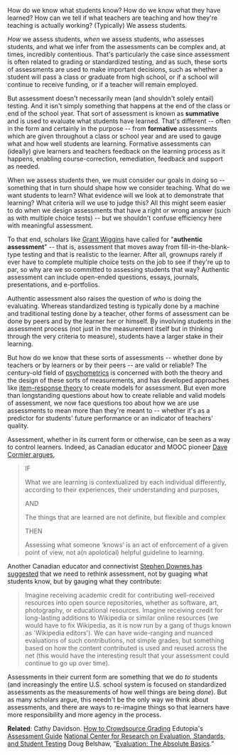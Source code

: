 How do we know what students know?  How do we know what they have learned?  How can we tell if what teachers are teaching and how they're teaching is actually working?  (Typically) We assess students.  

*How* we assess students, *when* we assess students, *who* assesses students, and what we infer from the assessments can be complex and, at times, incredibly contentious.  That's particularly the case since assessment is often related to grading or standardized testing, and as such, these sorts of assessments are used to make important decisions, such as whether a student will pass a class or graduate from high school, or if a school will continue to receive funding, or if a teacher will remain employed.

But assessment doesn't necessarily mean (and shouldn't solely entail) testing.  And it isn't simply something that happens at the end of the class or end of the school year.  That sort of assessment is known as **summative** and is used to evaluate what students have learned.  That's different -- often in the form and certainly in the purpose -- from **formative** assessments which are given throughout a class or school year and are used to gauge what and how well students are learning.  Formative assessments can (ideally) give learners and teachers feedback on the learning process as it happens, enabling course-correction, remediation, feedback and support as needed.

When we assess students then, we must consider our goals in doing so -- something that in turn should shape how we consider teaching.  What do we want students to learn?  What evidence will we look at to demonstrate that learning?  What criteria will we use to judge this?  All this might seem easier to do when we design assessments that have a right or wrong answer (such as with multiple choice tests) -- but we shouldn't confuse efficiency here with meaningful assessment.

To that end, scholars like [Grant Wiggins](http://grantwiggins.wordpress.com/) have called for "**authentic assessment**" -- that is, assessment that moves away from fill-in-the-blank-type testing and that is realistic to the learner.  After all, grownups rarely if ever have to complete multiple choice tests on the job to see if they're up to par, so why are we so committed to assessing students that way?  Authentic assessment can include open-ended questions, essays, journals, presentations, and e-portfolios.

Authentic assessment also raises the question of *who* is doing the evaluating. Whereas standardized testing is typically done by a machine and traditional testing done by a teacher, other forms of assessment can be done by peers and by the learner her or himself.  By involving students in the assessment process (not just in the measurement itself but in thinking through the very criteria to measure), students have a larger stake in their learning.

But how do we know that these sorts of assessments -- whether done by teachers or by learners or by their peers -- are valid or reliable?  The century-old field of [psychometrics](http://en.wikipedia.org/wiki/Psychometrics) is concerned with both the theory and the design of these sorts of measurements, and has developed approaches like [item-response theory](http://en.wikipedia.org/wiki/Item_response_theory) to create models for assessment.  But even more than longstanding questions about how to create reliable and valid models of assessment, we now face questions too about how we are use assessments to mean more than they're meant to -- whether it's as a predictor for students' future performance or an indicator of teachers' quality.

Assessment, whether in its current form or otherwise, can be seen as a way to control learners. Indeed, as Canadian educator and MOOC pioneer [Dave Cormier argues](http://davecormier.com/edblog/2012/08/16/rhizomatic-learning-and-moocs-assessment/), 

>IF
>
>What we are learning is contextualized by each individual differently, according to their experiences, their understanding and purposes,
>
>AND
>
>The things that are learned are not definite, but flexible and complex
>
>THEN
>
>Assessing what someone ‘knows’ is an act of enforcement of a given point of view, not a(n apolotical) helpful guideline to learning.

Another Canadian educator and connectivist [Stephen Downes has suggested](http://halfanhour.blogspot.ca/2012/08/new-forms-of-assessment-measuring-what.html) that we need to rethink assessment, not by guaging what students know, but by gauging what they contribute:

>Imagine receiving academic credit for contributing well-received resources into open source repositories, whether as software, art, photography, or educational resources. Imagine receiving credit for long-lasting additions to Wikipedia or similar online resources (we would have to fix Wikipedia, as it is now run by a gang of thugs known as 'Wikipedia editors'). We can have wide-ranging and nuanced evaluations of such contributions, not simple grades, but something based on how the content contributed is used and reused across the net (this would have the interesting result that your assessment could continue to go up over time).

Assessments in their current form are something that we do *to* students (and increasingly the entire U.S. school system is focused on standardized assessments as the measurements of how well things are being *done*). But as many scholars argue, this needn't be the only way we think about assessments, and there are ways to re-imagine things so that learners have more responsibility and more agency in the process. 

**Related**:
Cathy Davidson. [How to Crowdsource Grading](http://hastac.org/blogs/cathy-davidson/how-crowdsource-grading)
Edutopia's [Assessment Guide](http://www.edutopia.org/assessment-guide)
[National Center for Research on Evaluation, Standards, and Student Testing](http://www.cse.ucla.edu/)
Doug Belshaw, “[Evaluation: The Absolute Basics](http://dougbelshaw.com/blog/2012/08/16/evaluation-the-absolute-basics/).”